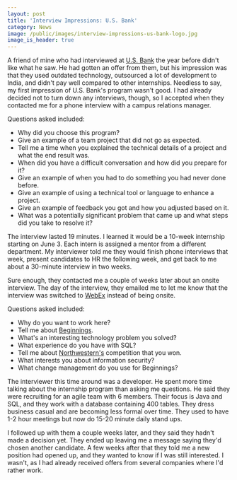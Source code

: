 ```yaml
---
layout: post
title: 'Interview Impressions: U.S. Bank'
category: News
image: /public/images/interview-impressions-us-bank-logo.jpg
image_is_header: true
---
```


A friend of mine who had interviewed at [U.S. Bank](https://www.usbank.com/) the year before didn't like what he saw. He had gotten an offer from them, but his impression was that they used outdated technology, outsourced a lot of development to India, and didn't pay well compared to other internships. Needless to say, my first impression of U.S. Bank's program wasn't good. I had already decided not to turn down any interviews, though, so I accepted when they contacted me for a phone interview with a campus relations manager.

<!--more-->

Questions asked included:

* Why did you choose this program?
* Give an example of a team project that did not go as expected.
* Tell me a time when you explained the technical details of a project and what the end result was.
* When did you have a difficult conversation and how did you prepare for it?
* Give an example of when you had to do something you had never done before.
* Give an example of using a technical tool or language to enhance a project.
* Give an example of feedback you got and how you adjusted based on it.
* What was a potentially significant problem that came up and what steps did you take to resolve it?

The interview lasted 19 minutes. I learned it would be a 10-week internship starting on June 3. Each intern is assigned a mentor from a different department. My interviewer told me they would finish phone interviews that week, present candidates to HR the following week, and get back to me about a 30-minute interview in two weeks.

Sure enough, they contacted me a couple of weeks later about an onsite interview. The day of the interview, they emailed me to let me know that the interview was switched to [WebEx](https://www.webex.com/) instead of being onsite.

Questions asked included:

* Why do you want to work here?
* Tell me about [Beginnings](/projects/beginnings/).
* What's an interesting technology problem you solved?
* What experience do you have with SQL?
* Tell me about [Northwestern's](https://unwsp.edu/) competition that you won.
* What interests you about information security?
* What change management do you use for Beginnings?

The interviewer this time around was a developer. He spent more time talking about the internship program than asking me questions. He said they were recruiting for an agile team with 6 members. Their focus is Java and SQL, and they work with a database containing 400 tables. They dress business casual and are becoming less formal over time. They used to have 1-2 hour meetings but now do 15-20 minute daily stand ups.

I followed up with them a couple weeks later, and they said they hadn't made a decision yet. They ended up leaving me a message saying they'd chosen another candidate. A few weeks after that they told me a new position had opened up, and they wanted to know if I was still interested. I wasn't, as I had already received offers from several companies where I'd rather work.